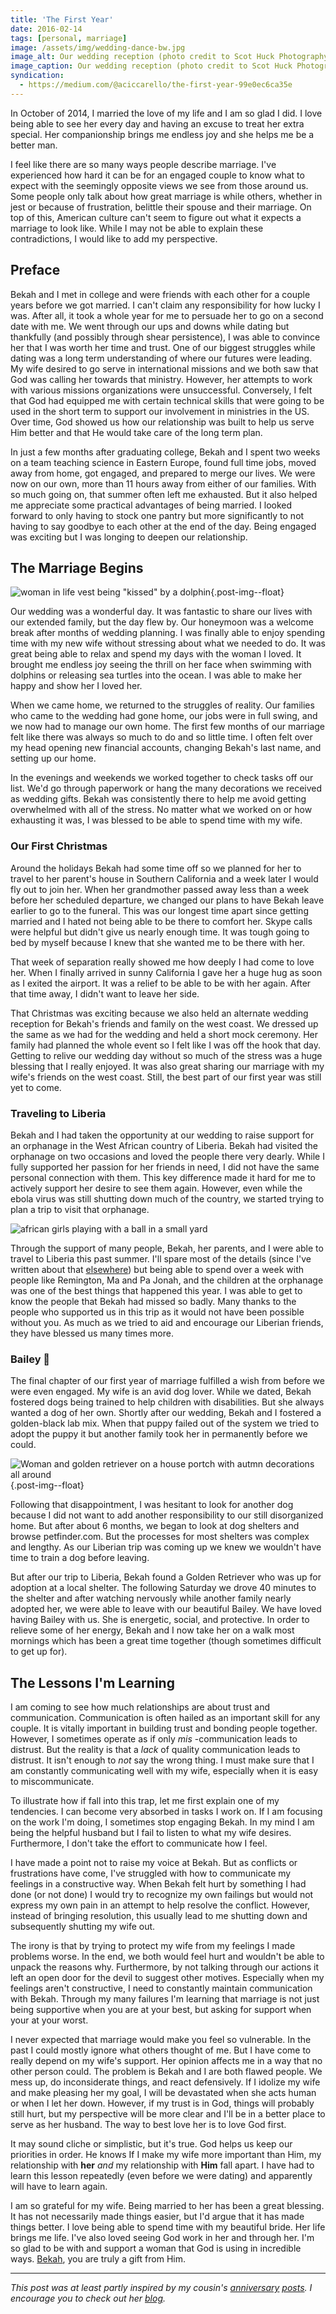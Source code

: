 ```yaml
---
title: 'The First Year'
date: 2016-02-14
tags: [personal, marriage]
image: /assets/img/wedding-dance-bw.jpg
image_alt: Our wedding reception (photo credit to Scot Huck Photography)
image_caption: Our wedding reception (photo credit to Scot Huck Photography)
syndication:
  - https://medium.com/@aciccarello/the-first-year-99e0ec6ca35e
---
```


In October of 2014, I married the love of my life and I am so glad I did. I
love being able to see her every day and having an excuse to treat her extra
special. Her companionship brings me endless joy and she helps me be a better
man.

I feel like there are so many ways people describe marriage. I've experienced
how hard it can be for an engaged couple to know what to expect with the
seemingly opposite views we see from those around us. Some people only talk
about how great marriage is while others, whether in jest or because of
frustration, belittle their spouse and their marriage. On top of this,
American culture can't seem to figure out what it expects a marriage to look
like. While I may not be able to explain these contradictions, I would like to
add my perspective.

## Preface

Bekah and I met in college and were friends with each other for a couple years
before we got married. I can't claim any responsibility for how lucky I was.
After all, it took a whole year for me to persuade her to go on a second date
with me. We went through our ups and downs while dating but thankfully (and
possibly through shear persistence), I was able to convince her that I was
worth her time and trust. One of our biggest struggles while dating was a long
term understanding of where our futures were leading. My wife desired to go
serve in international missions and we both saw that God was calling her
towards that ministry. However, her attempts to work with various missions
organizations were unsuccessful. Conversely, I felt that God had equipped me
with certain technical skills that were going to be used in the short term to
support our involvement in ministries in the US. Over time, God showed us how
our relationship was built to help us serve Him better and that He would take
care of the long term plan.

In just a few months after graduating college, Bekah and I spent two weeks on
a team teaching science in Eastern Europe, found full time jobs, moved away
from home, got engaged, and prepared to merge our lives. We were now on our
own, more than 11 hours away from either of our families. With so much going
on, that summer often left me exhausted. But it also helped me appreciate some
practical advantages of being married. I looked forward to only having to
stock one pantry but more significantly to not having to say goodbye to each
other at the end of the day. Being engaged was exciting but I was longing to
deepen our relationship.

## The Marriage Begins

![woman in life vest being &quot;kissed&quot; by a dolphin](
    /assets/img/honeymoon-dolphin.jpg
    "Enjoying our honeymoon in Cancun"
){.post-img--float}

Our wedding was a wonderful day. It was fantastic to share our lives with our
extended family, but the day flew by. Our honeymoon was a welcome break after
months of wedding planning. I was finally able to enjoy spending time with my
new wife without stressing about what we needed to do. It was great being able
to relax and spend my days with the woman I loved. It brought me endless joy
seeing the thrill on her face when swimming with dolphins or releasing sea
turtles into the ocean. I was able to make her happy and show her I loved her.

When we came home, we returned to the struggles of reality. Our families who
came to the wedding had gone home, our jobs were in full swing, and we now had
to manage our own home. The first few months of our marriage felt like there
was always so much to do and so little time. I often felt over my head opening
new financial accounts, changing Bekah's last name, and setting up our home.

In the evenings and weekends we worked together to check tasks off our list.
We'd go through paperwork or hang the many decorations we received as wedding
gifts. Bekah was consistently there to help me avoid getting overwhelmed with
all of the stress. No matter what we worked on or how exhausting it was, I was
blessed to be able to spend time with my wife.

### Our First Christmas

Around the holidays Bekah had some time off so we planned for her to travel to
her parent's house in Southern California and a week later I would fly out to
join her. When her grandmother passed away less than a week before her
scheduled departure, we changed our plans to have Bekah leave earlier to go to
the funeral. This was our longest time apart since getting married and I hated
not being able to be there to comfort her. Skype calls were helpful but didn't
give us nearly enough time. It was tough going to bed by myself because I knew
that she wanted me to be there with her.

That week of separation really showed me how deeply I had come to love her.
When I finally arrived in sunny California I gave her a huge hug as soon as I
exited the airport. It was a relief to be able to be with her again. After
that time away, I didn't want to leave her side.

That Christmas was exciting because we also held an alternate wedding
reception for Bekah's friends and family on the west coast. We dressed up the
same as we had for the wedding and held a short mock ceremony. Her family had
planned the whole event so I felt like I was off the hook that day. Getting to
relive our wedding day without so much of the stress was a huge blessing that
I really enjoyed. It was also great sharing our marriage with my wife's
friends on the west coast. Still, the best part of our first year was still
yet to come.

### Traveling to Liberia

Bekah and I had taken the opportunity at our wedding to raise support for an
orphanage in the West African country of Liberia. Bekah had visited the
orphanage on two occasions and loved the people there very dearly. While I
fully supported her passion for her friends in need, I did not have the same
personal connection with them. This key difference made it hard for me to
actively support her desire to see them again. However, even while the ebola
virus was still shutting down much of the country, we started trying to plan a
trip to visit that orphanage.

![african girls playing with a ball in a small yard](
    /assets/img/liberia-girls-playing.gif
    "The girls at the orphanage playing games"
)

Through the support of many people, Bekah, her parents, and I were able to
travel to Liberia this past summer. I'll spare most of the details (since I've
written about that [elsewhere](/blog/2015/08/15/an-overview-of-our-trip/)) but being able to spend over a week with people like
Remington, Ma and Pa Jonah, and the children at the orphanage was one of the
best things that happened this year. I was able to get to know the people that
Bekah had missed so badly. Many thanks to the people who supported us in this
trip as it would not have been possible without you. As much as we tried to
aid and encourage our Liberian friends, they have blessed us many times more.

### Bailey 🐾

The final chapter of our first year of marriage fulfilled a wish from before
we were even engaged. My wife is an avid dog lover. While we dated, Bekah
fostered dogs being trained to help children with disabilities. But she always
wanted a dog of her own. Shortly after our wedding, Bekah and I fostered a
golden-black lab mix. When that puppy failed out of the system we tried to
adopt the puppy it but another family took her in permanently before we could.

![Woman and golden retriever on a house portch with autmn decorations all around](
    /assets/img/springfield-bekah-bailey-autumn.jpg
    "Bekah and Bailey enjoying autumn"
){.post-img--float}

Following that disappointment, I was hesitant to look for another dog because
I did not want to add another responsibility to our still disorganized home.
But after about 6 months, we began to look at dog shelters and browse
petfinder.com. But the processes for most shelters was complex and lengthy. As
our Liberian trip was coming up we knew we wouldn't have time to train a dog
before leaving.

But after our trip to Liberia, Bekah found a Golden Retriever who was up for
adoption at a local shelter. The following Saturday we drove 40 minutes to the
shelter and after watching nervously while another family nearly adopted her,
we were able to leave with our beautiful Bailey. We have loved having Bailey
with us. She is energetic, social, and protective. In order to relieve some of
her energy, Bekah and I now take her on a walk most mornings which has been a
great time together (though sometimes difficult to get up for).

<div style="clear:both;"></div>

## The Lessons I'm Learning

I am coming to see how much relationships are about trust and communication.
Communication is often hailed as an important skill for any couple. It is
vitally important in building trust and bonding people together. However, I
sometimes operate as if only _mis_ -communication leads to distrust. But the
reality is that a _lack_ of quality communication leads to distrust. It isn't
enough to _not_ say the wrong thing. I must make sure that I am constantly
communicating well with my wife, especially when it is easy to miscommunicate.

To illustrate how if fall into this trap, let me first explain one of my
tendencies. I can become very absorbed in tasks I work on. If I am focusing on
the work I'm doing, I sometimes stop engaging Bekah. In my mind I am being the
helpful husband but I fail to listen to what my wife desires. Furthermore, I
don't take the effort to communicate how I feel.

I have made a point not to raise my voice at Bekah. But as conflicts or
frustrations have come, I've struggled with how to communicate my feelings in
a constructive way. When Bekah felt hurt by something I had done (or not done)
I would try to recognize my own failings but would not express my own pain in
an attempt to help resolve the conflict. However, instead of bringing
resolution, this usually lead to me shutting down and subsequently shutting my
wife out.

The irony is that by trying to protect my wife from my feelings I made
problems worse. In the end, we both would feel hurt and wouldn't be able to
unpack the reasons why. Furthermore, by not talking through our actions it
left an open door for the devil to suggest other motives. Especially when my
feelings aren't constructive, I need to constantly maintain communication with
Bekah. Through my many failures I'm learning that marriage is not just being
supportive when you are at your best, but asking for support when your at your
worst.

I never expected that marriage would make you feel so vulnerable. In the past
I could mostly ignore what others thought of me. But I have come to really
depend on my wife's support. Her opinion affects me in a way that no other
person could. The problem is Bekah and I are both flawed people. We mess up,
do inconsiderate things, and react defensively. If I idolize my wife and make
pleasing her my goal, I will be devastated when she acts human or when I let
her down. However, if my trust is in God, things will probably still hurt, but
my perspective will be more clear and I'll be in a better place to serve as
her husband. The way to best love her is to love God first.

It may sound cliche or simplistic, but it's true. God helps us keep our
priorities in order. He knows If I make my wife more important than Him, my
relationship with **her** _and_ my relationship with **Him** fall apart.
I have had to learn this lesson repeatedly (even before we were dating) and
apparently will have to learn again.

I am so grateful for my wife. Being married to her has been a great blessing.
It has not necessarily made things easier, but I'd argue that it has made
things better. I love being able to spend time with my beautiful bride. Her
life brings me life. I've also loved seeing God work in her and through her.
I'm so glad to be with and support a woman that God is using in incredible
ways. [Bekah](https://medium.com/u/a16e6023fddf), you are truly a gift from
Him.

---

_This post was at least partly inspired by my cousin's
[anniversary](https://debarbibee.wordpress.com/2015/06/08/why-i-changed-my-name-when-i-got-married/)
[posts](https://debarbibee.wordpress.com/2015/06/30/2-years/).
I encourage you to check out her [blog](https://debarbibee.wordpress.com/)._
